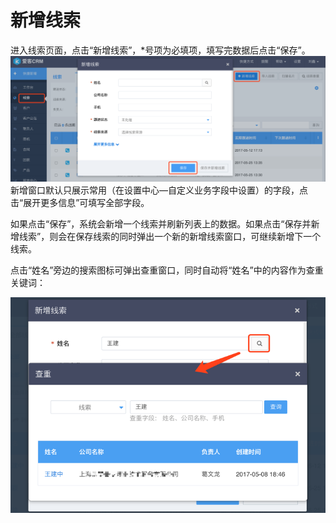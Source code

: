 # 新增线索

进入线索页面，点击“新增线索”，\*号项为必填项，填写完数据后点击“保存”。![](/assets/merge_import1.png)新增窗口默认只展示常用（在设置中心—自定义业务字段中设置）的字段，点击“展开更多信息”可填写全部字段。

如果点击“保存”，系统会新增一个线索并刷新列表上的数据。如果点击“保存并新增线索”，则会在保存线索的同时弹出一个新的新增线索窗口，可继续新增下一个线索。

点击“姓名”旁边的搜索图标可弹出查重窗口，同时自动将“姓名”中的内容作为查重关键词：

![](/assets/线索查重04.png)

